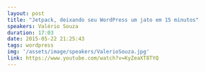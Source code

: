 ```yaml
---
layout: post
title: "Jetpack, deixando seu WordPress um jato em 15 minutos"
speakers: Valério Souza
duration: 17:03
date: 2015-05-22 21:25:43
tags: wordpress
img: '/assets/image/speakers/ValerioSouza.jpg'
link: https://www.youtube.com/watch?v=KyZeaXT8TYQ
---
```

